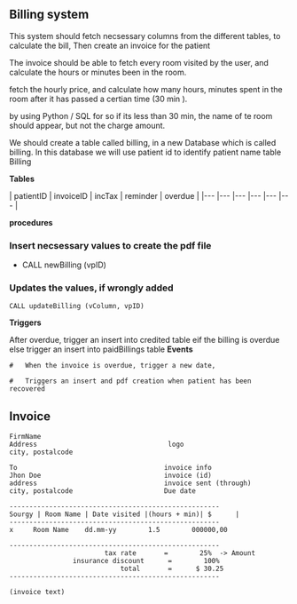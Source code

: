 ## Billing system

This system should fetch necsessary columns from the different tables, to calculate the bill, Then create an invoice for the patient


The invoice should be able to fetch every room visited by the user, and calculate the hours or minutes been in the room.

fetch the hourly price, and calculate how many hours, minutes spent in the room after it has passed a certian time (30 min ).

by using Python / SQL for so if its less than 30 min, the name of te room should appear, but not the charge amount.

We should create a table called billing, in a new Database which is called billing.
In this database we will use patient id to identify patient name
table Billing

**Tables**

| patientID | invoiceID | incTax | reminder | overdue |
|--- |--- |--- |--- |--- |--- |

**procedures**

###  Insert necsessary values to create the pdf file
-    CALL newBilling (vpID)                 

###  Updates the values, if wrongly added
    CALL updateBilling (vColumn, vpID)

**Triggers**

After overdue, trigger an insert into credited table eif the billing is overdue<br>
else trigger an insert into paidBillings table
**Events**

    #   When the invoice is overdue, trigger a new date,

    #   Triggers an insert and pdf creation when patient has been recovered

## Invoice

    FirmName
    Address                                 logo
    city, postalcode

    To                                     invoice info
    Jhon Doe                               invoice (id)
    address                                invoice sent (through)
    city, postalcode                       Due date

    -----------------------------------------------------
    Sourgy | Room Name | Date visited |(hours + min)| $      |
    -----------------------------------------------------
    x     Room Name    dd.mm-yy        1.5        000000,00

    -----------------------------------------------------
                            tax rate       =        25%  -> Amount
                    insurance discount      =        100%
                                total       =      $ 30.25
    -----------------------------------------------------

    (invoice text)